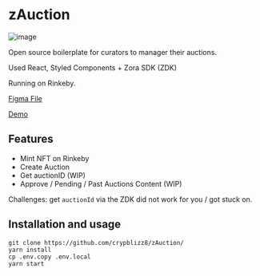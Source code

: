 # zAuction

![image](https://user-images.githubusercontent.com/45455218/126899374-869b7403-3f1e-472e-aa21-20dceafdba5d.png)

Open source boilerplate for curators to manager their auctions.

Used React, Styled Components + Zora SDK (ZDK)

Running on Rinkeby.

[Figma File](https://www.figma.com/file/46hrLoGcMKJGqsyjQccjnE/ETHCC-Hackathon?node-id=8%3A21)

[Demo](https://pedantic-bhaskara-2ee7ea.netlify.app)


## Features
- Mint NFT on Rinkeby
- Create Auction
- Get auctionID (WIP)
- Approve / Pending / Past Auctions Content (WIP)

Challenges: get `auctionId` via the ZDK did not work for you / got stuck on.

## Installation and usage
```
git clone https://github.com/crypblizz8/zAuction/
yarn install
cp .env.copy .env.local
yarn start
```
